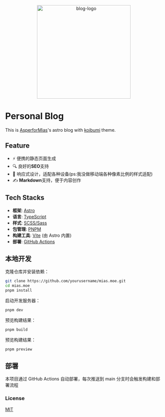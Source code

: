 <div align="center">
   <img src="https://mias.moe/favicon.svg" alt="blog-logo" width="300" />
</div>

# Personal Blog

This is [AsperforMias](mailto:asperformias000@gmail.com)'s astro blog with [koibumi](https://github.com/koibumi-design/astro-blog) theme.

## Feature

- ⚡️ 便携的静态页面生成
- 🔍 良好的**SEO**支持
- 📱 响应式设计，适配各种设备(ps:我没做移动端各种像素比例的样式适配)
- ✍️ **Markdown**支持，便于内容创作

## Tech Stacks

- **框架**: [Astro](https://astro.build/)
- **语言**: [TypeScript](https://www.typescriptlang.org/)
- **样式**: [SCSS/Sass](https://sass-lang.com/)
- **包管理**: [PNPM](https://pnpm.io/)
- **构建工具**: [Vite](https://vitejs.dev/) (由 Astro 内置)
- **部署**: [GitHub Actions](https://github.com/features/actions)

## 本地开发

克隆仓库并安装依赖：

```bash
git clone https://github.com/yourusername/mias.moe.git
cd mias.moe
pnpm install
```

启动开发服务器：

```bash
pnpm dev
```

预览构建结果：

```bash
pnpm build
```

预览构建结果：

```bash
pnpm preview
```

## 部署

本项目通过 GitHub Actions 自动部署，每次推送到 main 分支时会触发构建和部署流程

### License

[MIT](./LICENSE)
